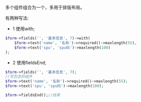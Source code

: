 多个组件组合为一个，多用于排版布局。

有两种写法:
- 1 使用with;
```php
$form->fields('', '基本信息', 7)->with(
    $form->text('name', '名称')->required()->maxlength(55),
    $form->text('spu', 'spu码')->maxlength(100)
);
```

- 2 使用fieldsEnd;
```php
$form->fields('', '基本信息', 7);
//写包含的组件
$form->text('name', '名称')->required()->maxlength(55);
$form->text('spu', 'spu码')->maxlength(100);

$form->fieldsEnd();//结束
```